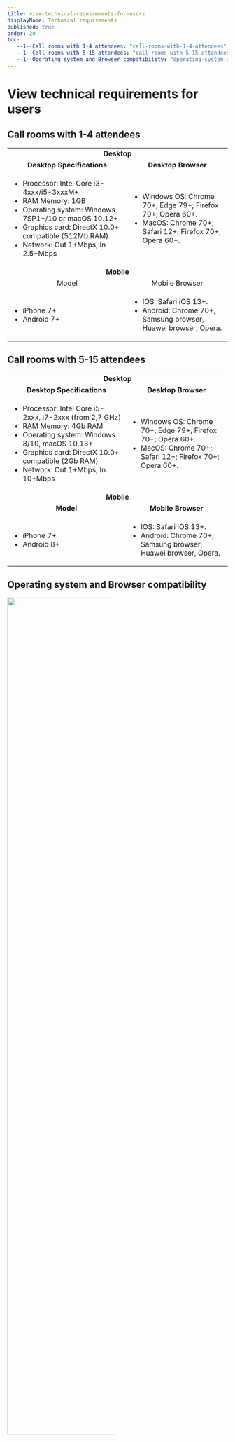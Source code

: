```yaml
---
title: view-technical-requirements-for-users
displayName: Technical requirements
published: true
order: 20
toc:
   --1--Call rooms with 1-4 attendees: "call-rooms-with-1-4-attendees"
   --1--Call rooms with 5-15 attendees: "call-rooms-with-5-15-attendees"
   --1--Operating system and Browser compatibility: "operating-system-and-browser-compatibility"
---
```

# View technical requirements for users

## Call rooms with 1-4 attendees  

<table>
	<tbody>
		<tr>
			<td colspan="2" style="text-align:center"><b>Desktop</b></td>
		</tr>
		<tr>
			<td style="text-align:center"><b>Desktop Specifications</b></td>
			<td style="text-align:center"><b>Desktop Browser</b></td>
		</tr>
		<tr>
			<td>
            <ul>
            <li>Processor: Intel Core i3-4xxx/i5-3xxxM+</li>
            <li>RAM Memory: 1GB </li>
            <li>Operating system: Windows 7SP1+/10 or macOS 10.12+ </li>
            <li>Graphics card: DirectX 10.0+ compatible (512Mb RAM) </li>
            <li>Network: Out 1+Mbps, In 2.5+Mbps </li>
            </ul>     
            </td>
			<td>
            <ul>
            <li>Windows OS: Chrome 70+; Edge 79+; Firefox 70+; Opera 60+. </li>
            <li>MacOS: Chrome 70+; Safari 12+; Firefox 70+; Opera 60+. </li>
            </ul>
            </td>
		</tr>
		<tr>
			<td colspan="2" style="text-align:center"><b>Mobile</b></td>
		</tr>
		<tr>
			<td style="text-align:center">Model</td>
			<td style="text-align:center">Mobile Browser</td>
		</tr>
		<tr>
			<td>
            <ul>
            <li>iPhone 7+</li>
            <li>Android 7+</li>
            </ul></td>
			<td>
            <ul>
            <li>IOS: Safari iOS 13+. </li>
            <li>Android: Chrome 70+; Samsung browser, Huawei browser, Opera.</li>
            </ul>
            </td>
		</tr>
	</tbody>
</table>

## Call rooms with 5-15 attendees 

<table>
	<tbody>
		<tr>
			<td colspan="2" style="text-align:center"><b>Desktop</b></td>
		</tr>
		<tr>
			<td style="text-align:center"><b>Desktop Specifications</b></td>
			<td style="text-align:center"><b>Desktop Browser</b></td>
		</tr>
		<tr>
			<td>
            <ul>
            <li>Processor: Intel Core i5-2xxx, i7-2xxx (from 2,7 GHz)</li>
            <li>RAM Memory: 4Gb RAM</li>
            <li>Operating system: Windows 8/10, macOS 10.13+</li>
            <li>Graphics card: DirectX 10.0+ compatible (2Gb RAM)</li>
            <li>Network: Out 1+Mbps, In 10+Mbps</li>
            </ul>     
            </td>
			<td>
            <ul>
            <li>Windows OS: Chrome 70+; Edge 79+; Firefox 70+; Opera 60+. </li>
            <li>MacOS: Chrome 70+; Safari 12+; Firefox 70+; Opera 60+. </li>
            </ul>
            </td>
		</tr>
		<tr>
			<td colspan="2" style="text-align:center"><b>Mobile</b></td>
		</tr>
		<tr>
			<td style="text-align:center"><b>Model</b></td>
			<td style="text-align:center"><b>Mobile Browser</b></td>
		</tr>
		<tr>
			<td>
            <ul>
            <li>iPhone 7+</li>
            <li>Android 8+</li>
            </ul></td>
			<td>
            <ul>
            <li>IOS: Safari iOS 13+. </li>
            <li>Android: Chrome 70+; Samsung browser, Huawei browser, Opera.</li>
            </ul>
            </td>
		</tr>
	</tbody>
</table>

## Operating system and Browser compatibility

<img src="https://support.gcore.com/hc/article_attachments/360014351577/____________________________.png" alt="" width="70%">